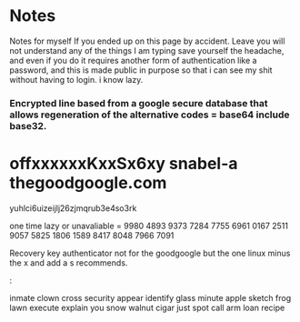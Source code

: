 # Notes
Notes for myself
If you ended up on this page by accident.
Leave you will not understand any of the things I am typing save yourself the headache, and even if you do it requires another form of authentication like a password, and this is made public in purpose so that i can see my shit without having to login. i know lazy.

### Encrypted line based from a google secure database that allows regeneration of the alternative codes = base64 include base32.
offxxxxxxKxxSx6xy snabel-a thegoodgoogle.com
=
yuhlci6uizeijlj26zjmqrub3e4so3rk


one time lazy or unavaliable =
9980 4893
9373 7284
7755 6961
0167 2511
9057 5825
1806 1589
8417 8048
7966 7091

Recovery key authenticator not for the goodgoogle but the one linux minus the x and add a s recommends.

:

inmate clown cross security appear identify glass minute apple sketch frog lawn execute explain you snow walnut cigar just spot call arm loan recipe
